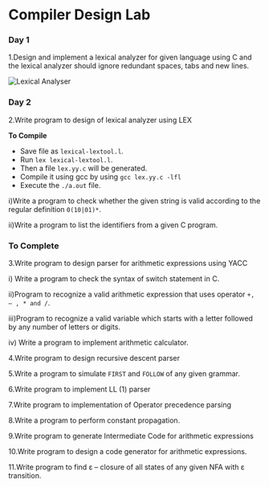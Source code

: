 Compiler Design Lab
===================

### Day 1
1.Design and implement a lexical analyzer for given language using C and the lexical analyzer should ignore redundant spaces, tabs and new lines.

![Lexical Analyser](https://raw.githubusercontent.com/beingfranklin/Compiler-Design-Lab/master/LexicalAnalyser.png)


### Day 2
2.Write program to design of lexical analyzer using LEX

**To Compile**
* Save file as `lexical-lextool.l`.
* Run `lex lexical-lextool.l`.
* Then a file `lex.yy.c` will be generated.
* Compile it using gcc by using `gcc lex.yy.c -lfl`
* Execute the `./a.out` file.


i)Write a program to check whether the given string is valid according to the regular definition   `0(10|01)*`.

ii)Write a program to list the identifiers from a given C program.

### To Complete

3.Write program to design parser for arithmetic expressions using YACC

i) Write a program to check the syntax of switch statement in C.

ii)Program to recognize a valid arithmetic expression that uses operator `+, – , * and /`.

iii)Program to recognize a valid variable which starts with a letter followed by any   number of letters or digits.

iv) Write a program to implement arithmetic calculator.

4.Write program to design recursive descent parser

5.Write a program to simulate `FIRST` and `FOLLOW` of any given grammar.

6.Write program to implement LL (1) parser

7.Write program to implementation of Operator precedence parsing 

8.Write a program to perform constant propagation.

9.Write program to generate Intermediate Code for arithmetic expressions

10.Write program to design a code generator for arithmetic expressions.

11.Write program to find ε – closure of all states of any given NFA with ε transition.
